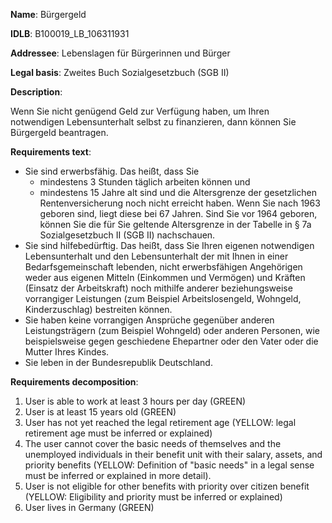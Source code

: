 <b>Name</b>: Bürgergeld

<b>IDLB</b>: B100019_LB_106311931

<b>Addressee</b>: Lebenslagen für Bürgerinnen und Bürger

<b>Legal basis</b>: Zweites Buch Sozialgesetzbuch (SGB II)

<b>Description</b>: 

Wenn Sie nicht genügend Geld zur Verfügung haben, um Ihren notwendigen
Lebensunterhalt selbst zu finanzieren, dann können Sie Bürgergeld beantragen.

<b>Requirements text</b>:

  * Sie sind erwerbsfähig. Das heißt, dass Sie 
    * mindestens 3 Stunden täglich arbeiten können und
    * mindestens 15 Jahre alt sind und die Altersgrenze der gesetzlichen Rentenversicherung noch nicht erreicht haben. Wenn Sie nach 1963 geboren sind, liegt diese bei 67 Jahren. Sind Sie vor 1964 geboren, können Sie die für Sie geltende Altersgrenze in der Tabelle in § 7a Sozialgesetzbuch II (SGB II) nachschauen.
  * Sie sind hilfebedürftig. Das heißt, dass Sie Ihren eigenen notwendigen Lebensunterhalt und den Lebensunterhalt der mit Ihnen in einer Bedarfsgemeinschaft lebenden, nicht erwerbsfähigen Angehörigen weder aus eigenen Mitteln (Einkommen und Vermögen) und Kräften (Einsatz der Arbeitskraft) noch mithilfe anderer beziehungsweise vorrangiger Leistungen (zum Beispiel Arbeitslosengeld, Wohngeld, Kinderzuschlag) bestreiten können.
  * Sie haben keine vorrangigen Ansprüche gegenüber anderen Leistungsträgern (zum Beispiel Wohngeld) oder anderen Personen, wie beispielsweise gegen geschiedene Ehepartner oder den Vater oder die Mutter Ihres Kindes.
  * Sie leben in der Bundesrepublik Deutschland.

<b>Requirements decomposition</b>:

1. User is able to work at least 3 hours per day (GREEN)
2. User is at least 15 years old (GREEN)
3. User has not yet reached the legal retirement age (YELLOW: legal retirement age must be inferred or explained)
4. The user cannot cover the basic needs of themselves and the unemployed individuals in their benefit unit with their salary, assets, and priority benefits (YELLOW: Definition of "basic needs" in a legal sense must be inferred or explained in more detail).
5. User is not eligible for other benefits with priority over citizen benefit (YELLOW: Eligibility and priority must be inferred or explained)
6. User lives in Germany (GREEN)